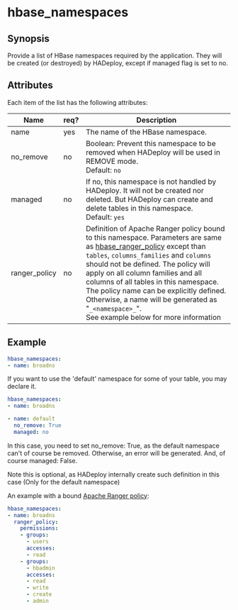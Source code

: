 # hbase_namespaces

## Synopsis

Provide a list of HBase namespaces required by the application. They will be created (or destroyed) by HADeploy, except if managed flag is set to no.

## Attributes

Each item of the list has the following attributes:

Name | req? | 	Description
--- | --- | ---
name|yes|The name of the HBase namespace. 
no_remove|no|Boolean: Prevent this namespace to be removed when HADeploy will be used in REMOVE mode.<br>Default: `no`
managed|no|If no, this namespace is not handled by HADeploy. It will not be created nor deleted. But HADeploy can create and delete tables in this namespace.<br>Default: `yes`
ranger_policy|no|Definition of Apache Ranger policy bound to this namespace. Parameters are same as [hbase_ranger_policy](../ranger/hbase_ranger_policies) except than `tables`, `columns_families` and `columns` should not be defined. The policy will apply on all column families and all columns of all tables in this namespace.<br>The policy name can be explicitly defined. Otherwise, a name will be generated as "`_<namespace>_`".<br>See example below for more information

## Example
```yaml
hbase_namespaces:
- name: broadns
```
If you want to use the 'default' namespace for some of your table, you may declare it.
```yaml
hbase_namespaces:
- name: broadns

- name: default
  no_remove: True
  managed: no
``` 
In this case, you need to set no_remove: True, as the default namespace can't of course be removed. Otherwise, an error will be generated. And, of course managed: False.

Note this is optional, as HADeploy internally create such definition in this case (Only for the default namespace)

An example with a bound [Apache Ranger policy](../ranger/hbase_ranger_policies):
```yaml
hbase_namespaces:
- name: broadns
  ranger_policy:
    permissions:
    - groups:
      - users
      accesses:
      - read
    - groups:
      - hbadmin
      accesses:
      - read
      - write
      - create
      - admin
```
 
